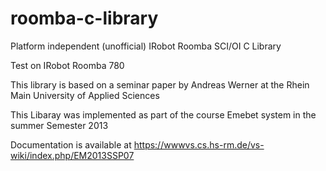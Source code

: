 roomba-c-library
================

Platform independent (unofficial) IRobot Roomba SCI/OI C Library

Test on IRobot Roomba 780

This library is based on a seminar paper by Andreas Werner at the Rhein Main University of Applied Sciences

This Libaray was implemented as part of the course Emebet system in the summer Semester 2013

Documentation is available at https://wwwvs.cs.hs-rm.de/vs-wiki/index.php/EM2013SSP07
